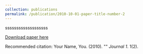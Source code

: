 ```yaml
---
collection: publications
permalink: /publication/2010-10-01-paper-title-number-2
---
```

sssssssssssssssssss

[Download paper here](http://academicpages.github.io/files/paper2.pdf)

Recommended citation: Your Name, You. (2010). "" <i>Journal 1</i>. 1(2).
